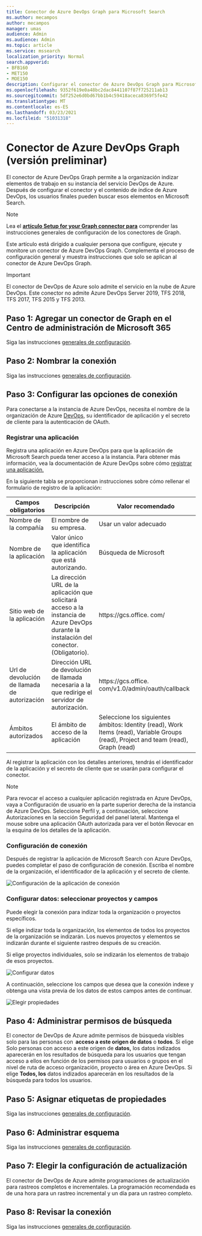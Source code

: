 ```yaml
---
title: Conector de Azure DevOps Graph para Microsoft Search
ms.author: mecampos
author: mecampos
manager: umas
audience: Admin
ms.audience: Admin
ms.topic: article
ms.service: mssearch
localization_priority: Normal
search.appverid:
- BFB160
- MET150
- MOE150
description: Configurar el conector de Azure DevOps Graph para Microsoft Search
ms.openlocfilehash: 9352f619e0a48bc2dac8441107f87f725211ab13
ms.sourcegitcommit: 5df252e6d0bd67bb1b4c59418aceca8369f5fe42
ms.translationtype: MT
ms.contentlocale: es-ES
ms.lasthandoff: 03/23/2021
ms.locfileid: "51031318"
---
```

<!---Previous ms.author: shgrover --->

# <a name="azure-devops-graph-connector-preview"></a>Conector de Azure DevOps Graph (versión preliminar)

El conector de Azure DevOps Graph permite a la organización indizar elementos de trabajo en su instancia del servicio DevOps de Azure. Después de configurar el conector y el contenido de índice de Azure DevOps, los usuarios finales pueden buscar esos elementos en Microsoft Search.

> [!NOTE]
> Lea el [**artículo Setup for your Graph connector para**](configure-connector.md) comprender las instrucciones generales de configuración de los conectores de Graph.

Este artículo está dirigido a cualquier persona que configure, ejecute y monitore un conector de Azure DevOps Graph. Complementa el proceso de configuración general y muestra instrucciones que solo se aplican al conector de Azure DevOps Graph.

>[!IMPORTANT]
>El conector de DevOps de Azure solo admite el servicio en la nube de Azure DevOps. Este conector no admite Azure DevOps Server 2019, TFS 2018, TFS 2017, TFS 2015 y TFS 2013.

<!---## Before you get started-->

<!---Insert "Before you get started" recommendations for this data source-->

## <a name="step-1-add-a-graph-connector-in-the-microsoft-365-admin-center"></a>Paso 1: Agregar un conector de Graph en el Centro de administración de Microsoft 365

Siga las instrucciones [generales de configuración](./configure-connector.md).
<!---If the above phrase does not apply, delete it and insert specific details for your data source that are different from general setup 
instructions.-->

## <a name="step-2-name-the-connection"></a>Paso 2: Nombrar la conexión

Siga las instrucciones [generales de configuración](./configure-connector.md).
<!---If the above phrase does not apply, delete it and insert specific details for your data source that are different from general setup 
instructions.-->

## <a name="step-3-configure-the-connection-settings"></a>Paso 3: Configurar las opciones de conexión

Para conectarse a la instancia de Azure DevOps, necesita el nombre de la organización de Azure [DevOps,](/azure/devops/organizations/accounts/create-organization) su identificador de aplicación y el secreto de cliente para la autenticación de OAuth.

### <a name="register-an-app"></a>Registrar una aplicación

Registra una aplicación en Azure DevOps para que la aplicación de Microsoft Search pueda tener acceso a la instancia. Para obtener más información, vea la documentación de Azure DevOps sobre cómo [registrar una aplicación.](/azure/devops/integrate/get-started/authentication/oauth?preserve-view=true&view=azure-devops#register-your-app)

En la siguiente tabla se proporcionan instrucciones sobre cómo rellenar el formulario de registro de la aplicación:

Campos obligatorios | Descripción | Valor recomendado
--- | --- | ---
| Nombre de la compañía         | El nombre de su empresa. | Usar un valor adecuado   |
| Nombre de la aplicación     | Valor único que identifica la aplicación que está autorizando.    | Búsqueda de Microsoft     |
| Sitio web de la aplicación  | La dirección URL de la aplicación que solicitará acceso a la instancia de Azure DevOps durante la instalación del conector. (Obligatorio).  | https://<span>gcs.office.</span> com/
| Url de devolución de llamada de autorización        | Dirección URL de devolución de llamada necesaria a la que redirige el servidor de autorización. | https://<span>gcs.office.</span> com/v1.0/admin/oauth/callback|
| Ámbitos autorizados | El ámbito de acceso de la aplicación | Seleccione los siguientes ámbitos: Identity (read), Work Items (read), Variable Groups (read), Project and team (read), Graph (read)|

Al registrar la aplicación con los detalles anteriores, tendrás  el identificador de la aplicación y el secreto de cliente que se usarán para configurar el conector. 

>[!NOTE]
>Para revocar el acceso a cualquier aplicación registrada en Azure DevOps, vaya a Configuración de usuario en la parte superior derecha de la instancia de Azure DevOps. Seleccione Perfil y, a continuación, seleccione Autorizaciones en la sección Seguridad del panel lateral. Mantenga el mouse sobre una aplicación OAuth autorizada para ver el botón Revocar en la esquina de los detalles de la aplicación.

### <a name="connection-settings"></a>Configuración de conexión

Después de registrar la aplicación de Microsoft Search con Azure DevOps, puedes completar el paso de configuración de conexión. Escriba el nombre de la organización, el identificador de la aplicación y el secreto de cliente.

![Configuración de la aplicación de conexión](media/ADO_Connection_settings_2.png)

### <a name="configure-data-select-projects-and-fields"></a>Configurar datos: seleccionar proyectos y campos

Puede elegir la conexión para indizar toda la organización o proyectos específicos.

Si elige indizar toda la organización, los elementos de todos los proyectos de la organización se indizarán. Los nuevos proyectos y elementos se indizarán durante el siguiente rastreo después de su creación.

Si elige proyectos individuales, solo se indizarán los elementos de trabajo de esos proyectos.

![Configurar datos](media/ADO_Configure_data.png)

A continuación, seleccione los campos que desea que la conexión indexe y obtenga una vista previa de los datos de estos campos antes de continuar.

![Elegir propiedades](media/ADO_choose_properties.png)

## <a name="step-4-manage-search-permissions"></a>Paso 4: Administrar permisos de búsqueda

El conector de DevOps de Azure admite permisos de búsqueda visibles solo para las personas con  **acceso a este origen de datos** o **todos**. Si elige Solo personas con acceso a este origen de **datos,** los datos indizados aparecerán en los resultados de búsqueda para los usuarios que tengan acceso a ellos en función de los permisos para usuarios o grupos en el nivel de ruta de acceso organización, proyecto o área en Azure DevOps. Si elige **Todos, los** datos indizados aparecerán en los resultados de la búsqueda para todos los usuarios.

## <a name="step-5-assign-property-labels"></a>Paso 5: Asignar etiquetas de propiedades

Siga las instrucciones [generales de configuración](./configure-connector.md).

## <a name="step-6-manage-schema"></a>Paso 6: Administrar esquema

Siga las instrucciones [generales de configuración](./configure-connector.md).

## <a name="step-7-choose-refresh-settings"></a>Paso 7: Elegir la configuración de actualización

El conector de DevOps de Azure admite programaciones de actualización para rastreos completos e incrementales.
La programación recomendada es de una hora para un rastreo incremental y un día para un rastreo completo.

## <a name="step-8-review-connection"></a>Paso 8: Revisar la conexión

Siga las instrucciones [generales de configuración](./configure-connector.md).
<!---If the above phrase does not apply, delete it and insert specific details for your data source that are different from general setup 
instructions.-->

<!---## Troubleshooting-->
<!---Insert troubleshooting recommendations for this data source-->

<!---## Limitations-->
<!---Insert limitations for this data source-->